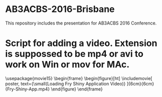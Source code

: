 # AB3ACBS-2016-Brisbane
This repository includes the presentation for AB3ACBS 2016 Conference.
# Script for adding a video. Extension is suppossed to be mp4 or avi to work on Win or mov for MAc.
\usepackage{movie15}
\begin{frame}
\begin{figure}[ht]
\includemovie[
  poster,
  text={\small(Loading Fry Shiny Application Video)}
]{6cm}{6cm}{Fry-Shiny-App.mp4}
\end{figure}
\end{frame} 

